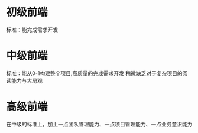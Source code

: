 # 初级前端
标准：能完成需求开发


# 中级前端
标准：能从0-1构建整个项目,高质量的完成需求开发
稍微缺乏对于复杂项目的阅读能力与大局观


# 高级前端
在中级的标准上，加上一点团队管理能力、一点项目管理能力、一点业务意识能力